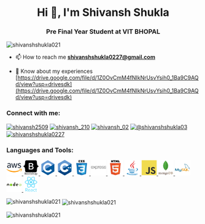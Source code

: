 <h1 align="center">Hi 👋, I'm Shivansh Shukla</h1>
<h3 align="center">Pre Final Year Student at VIT BHOPAL</h3>

<p align="left"> <img src="https://komarev.com/ghpvc/?username=shivanshshukla021&label=Profile%20views&color=0e75b6&style=flat" alt="shivanshshukla021" /> </p>

- 📫 How to reach me **shivanshshukla0227@gmail.com**

- 📄 Know about my experiences [https://drive.google.com/file/d/1Z0OvCmM4fNIkNrUsvYsih0_1Ba9C9AQd/view?usp=drivesdk](https://drive.google.com/file/d/1Z0OvCmM4fNIkNrUsvYsih0_1Ba9C9AQd/view?usp=drivesdk)

<h3 align="left">Connect with me:</h3>
<p align="left">
<a href="https://linkedin.com/in/shivansh2509" target="blank"><img align="center" src="https://raw.githubusercontent.com/rahuldkjain/github-profile-readme-generator/master/src/images/icons/Social/linked-in-alt.svg" alt="shivansh2509" height="30" width="40" /></a>
<a href="https://instagram.com/shivansh_210" target="blank"><img align="center" src="https://raw.githubusercontent.com/rahuldkjain/github-profile-readme-generator/master/src/images/icons/Social/instagram.svg" alt="shivansh_210" height="30" width="40" /></a>
<a href="https://www.codechef.com/users/shivansh_02" target="blank"><img align="center" src="https://cdn.jsdelivr.net/npm/simple-icons@3.1.0/icons/codechef.svg" alt="shivansh_02" height="30" width="40" /></a>
<a href="https://www.hackerrank.com/@shivanshshukla03" target="blank"><img align="center" src="https://raw.githubusercontent.com/rahuldkjain/github-profile-readme-generator/master/src/images/icons/Social/hackerrank.svg" alt="@shivanshshukla03" height="30" width="40" /></a>
<a href="https://auth.geeksforgeeks.org/user/shivanshshukla0227" target="blank"><img align="center" src="https://raw.githubusercontent.com/rahuldkjain/github-profile-readme-generator/master/src/images/icons/Social/geeks-for-geeks.svg" alt="shivanshshukla0227" height="30" width="40" /></a>
</p>

<h3 align="left">Languages and Tools:</h3>
<p align="left"> <a href="https://aws.amazon.com" target="_blank" rel="noreferrer"> <img src="https://raw.githubusercontent.com/devicons/devicon/master/icons/amazonwebservices/amazonwebservices-original-wordmark.svg" alt="aws" width="40" height="40"/> </a> <a href="https://getbootstrap.com" target="_blank" rel="noreferrer"> <img src="https://raw.githubusercontent.com/devicons/devicon/master/icons/bootstrap/bootstrap-plain-wordmark.svg" alt="bootstrap" width="40" height="40"/> </a> <a href="https://www.cprogramming.com/" target="_blank" rel="noreferrer"> <img src="https://raw.githubusercontent.com/devicons/devicon/master/icons/c/c-original.svg" alt="c" width="40" height="40"/> </a> <a href="https://www.w3schools.com/cpp/" target="_blank" rel="noreferrer"> <img src="https://raw.githubusercontent.com/devicons/devicon/master/icons/cplusplus/cplusplus-original.svg" alt="cplusplus" width="40" height="40"/> </a> <a href="https://www.w3schools.com/css/" target="_blank" rel="noreferrer"> <img src="https://raw.githubusercontent.com/devicons/devicon/master/icons/css3/css3-original-wordmark.svg" alt="css3" width="40" height="40"/> </a> <a href="https://expressjs.com" target="_blank" rel="noreferrer"> <img src="https://raw.githubusercontent.com/devicons/devicon/master/icons/express/express-original-wordmark.svg" alt="express" width="40" height="40"/> </a> <a href="https://www.w3.org/html/" target="_blank" rel="noreferrer"> <img src="https://raw.githubusercontent.com/devicons/devicon/master/icons/html5/html5-original-wordmark.svg" alt="html5" width="40" height="40"/> </a> <a href="https://www.java.com" target="_blank" rel="noreferrer"> <img src="https://raw.githubusercontent.com/devicons/devicon/master/icons/java/java-original.svg" alt="java" width="40" height="40"/> </a> <a href="https://developer.mozilla.org/en-US/docs/Web/JavaScript" target="_blank" rel="noreferrer"> <img src="https://raw.githubusercontent.com/devicons/devicon/master/icons/javascript/javascript-original.svg" alt="javascript" width="40" height="40"/> </a> <a href="https://www.mongodb.com/" target="_blank" rel="noreferrer"> <img src="https://raw.githubusercontent.com/devicons/devicon/master/icons/mongodb/mongodb-original-wordmark.svg" alt="mongodb" width="40" height="40"/> </a> <a href="https://www.mysql.com/" target="_blank" rel="noreferrer"> <img src="https://raw.githubusercontent.com/devicons/devicon/master/icons/mysql/mysql-original-wordmark.svg" alt="mysql" width="40" height="40"/> </a> <a href="https://nodejs.org" target="_blank" rel="noreferrer"> <img src="https://raw.githubusercontent.com/devicons/devicon/master/icons/nodejs/nodejs-original-wordmark.svg" alt="nodejs" width="40" height="40"/> </a> <a href="https://reactjs.org/" target="_blank" rel="noreferrer"> <img src="https://raw.githubusercontent.com/devicons/devicon/master/icons/react/react-original-wordmark.svg" alt="react" width="40" height="40"/> </a> </p>

<p><img align="left" src="https://github-readme-stats.vercel.app/api/top-langs?username=shivanshshukla021&show_icons=true&locale=en&layout=compact" alt="shivanshshukla021" /></p>

<p>&nbsp;<img align="center" src="https://github-readme-stats.vercel.app/api?username=shivanshshukla021&show_icons=true&locale=en" alt="shivanshshukla021" /></p>

<p><img align="center" src="https://github-readme-streak-stats.herokuapp.com/?user=shivanshshukla021&" alt="shivanshshukla021" /></p> 
